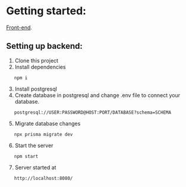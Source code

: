 # Getting started:

[Front-end](https://github.com/Horos20/rest-api-crud-operations).

## Setting up backend:

1. Clone this project
2. Install dependencies
```
   npm i
```
3. Install postgresql
4. Create database in postgresql and change .env file to connect your database.
```
   postgresql://USER:PASSWORD@HOST:PORT/DATABASE?schema=SCHEMA
```
5. Migrate database changes
```
   npx prisma migrate dev
```
6. Start the server
```
   npm start
```
7. Server started at
```
   http://localhost:8080/
```